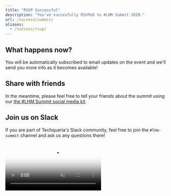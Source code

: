 ```yaml
---
title: "RSVP Successful"
description: "You've succesfully RSVPed to #LHM Summit 2020."
url: /success/summit/
aliases:
  - /success/rsvp/
---
```


## What happens now?

You will be automatically subscribed to email updates on the event and we'll send you more info as it becomes available!

## Share with friends

In the meantime, please feel free to tell your friends about the summit using our [the #LHM Summit social media kit](https://www.notion.so/techqueriaorg/LHM-Summit-Social-Media-Kit-cc81725c00534f9aaade5997315004b9).

## Join us on Slack

If you are part of Techqueria's Slack community, feel free to join the `#lhm-summit` channel and ask us any questions there!

<video autoplay loop muted playsinline poster="/assets/img/summit/lhm-summit-banner.png" class="border-radius-4 very-light-image-shadow">
  <source src="/assets/img/summit/lhm-summit-banner.mp4" type="video/mp4" />
</video>
